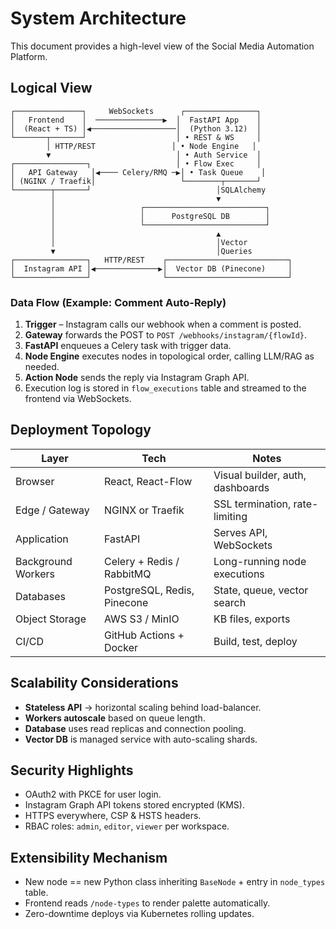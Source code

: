 # System Architecture

This document provides a high-level view of the Social Media Automation Platform.

## Logical View

```
┌───────────────┐     WebSockets      ┌────────────────┐
│   Frontend    │  ───────────────▶  │  FastAPI App    │
│  (React + TS) │◀───────────────────│  (Python 3.12)  │
└───────┬───────┘                    │ • REST & WS     │
        │ HTTP/REST                 │ • Node Engine   │
        ▼                            │ • Auth Service  │
┌────────────────┐                   │ • Flow Exec     │
│   API Gateway   │◀──── Celery/RMQ ─▶│ • Task Queue    │
│ (NGINX / Traefik│                   └────────┬───────┘
└────────┬───────┘                            │SQLAlchemy
         │                                    ▼
         │                   ┌───────────────────────────┐
         │                   │      PostgreSQL DB        │
         │                   └───────────────────────────┘
         │                                    ▲
         │                                    │Vector
         ▼                                    │Queries
┌────────────────┐   HTTP/REST    ┌───────────────────────────┐
│  Instagram API │◀──────────────▶│  Vector DB (Pinecone)     │
└────────────────┘                └───────────────────────────┘
```

### Data Flow (Example: Comment Auto-Reply)
1. **Trigger** – Instagram calls our webhook when a comment is posted.
2. **Gateway** forwards the POST to `POST /webhooks/instagram/{flowId}`.
3. **FastAPI** enqueues a Celery task with trigger data.
4. **Node Engine** executes nodes in topological order, calling LLM/RAG as needed.
5. **Action Node** sends the reply via Instagram Graph API.
6. Execution log is stored in `flow_executions` table and streamed to the frontend via WebSockets.

## Deployment Topology

| Layer              | Tech                      | Notes                                |
|--------------------|---------------------------|--------------------------------------|
| Browser            | React, React-Flow         | Visual builder, auth, dashboards     |
| Edge / Gateway     | NGINX or Traefik          | SSL termination, rate-limiting       |
| Application        | FastAPI                   | Serves API, WebSockets               |
| Background Workers | Celery + Redis / RabbitMQ | Long-running node executions         |
| Databases          | PostgreSQL, Redis, Pinecone| State, queue, vector search          |
| Object Storage     | AWS S3 / MinIO            | KB files, exports                    |
| CI/CD              | GitHub Actions + Docker   | Build, test, deploy                  |

## Scalability Considerations
* **Stateless API** → horizontal scaling behind load-balancer.
* **Workers autoscale** based on queue length.
* **Database** uses read replicas and connection pooling.
* **Vector DB** is managed service with auto-scaling shards.

## Security Highlights
* OAuth2 with PKCE for user login.
* Instagram Graph API tokens stored encrypted (KMS).
* HTTPS everywhere, CSP & HSTS headers.
* RBAC roles: `admin`, `editor`, `viewer` per workspace.

## Extensibility Mechanism
* New node == new Python class inheriting `BaseNode` + entry in `node_types` table.
* Frontend reads `/node-types` to render palette automatically.
* Zero-downtime deploys via Kubernetes rolling updates.
